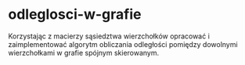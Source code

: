 # odleglosci-w-grafie
Korzystając z macierzy sąsiedztwa wierzchołków opracować i zaimplementować algorytm obliczania odległości pomiędzy dowolnymi wierzchołkami w grafie spójnym skierowanym.
